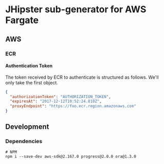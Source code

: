 # JHipster sub-generator for AWS Fargate

## AWS

### ECR

#### Authentication Token

The token received by ECR to authenticate is structured as follows. We'll only take the first object.

```json
{
  "authorizationToken": "AUTHORIZATION_TOKEN",
  "expiresAt": "2017-12-12T10:52:24.810Z",
  "proxyEndpoint": "https://foo.ecr.region.amazonaws.com"
}
```

## Development

### Dependencies

```
# NPM
npm i --save-dev aws-sdk@2.167.0 progress@2.0.0 ora@1.3.0
```

